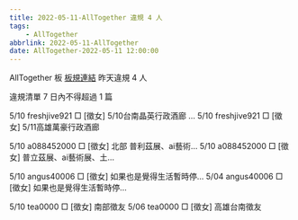 ```yaml
---
title: 2022-05-11-AllTogether 違規 4 人
tags:
    - AllTogether
abbrlink: 2022-05-11-AllTogether
date: AllTogether-2022-05-11 12:00:00
---
```

AllTogether 板 [板規連結](https://www.ptt.cc/bbs/AllTogether/M.1643211430.A.5FB.html)
昨天違規 4 人
<!-- more -->

違規清單
7 日內不得超過 1 篇

5/10 freshjive921 □ [徵女] 5/10台南晶英行政酒廊 …
5/10 freshjive921 □ [徵女] 5/11高雄萬豪行政酒廊

5/10 a088452000 □ [徵女] 北部 普利茲展、ai藝術…
5/10 a088452000 □ [徵女] 普立茲展、ai藝術展、土…

5/10 angus40006 □ [徵女] 如果也是覺得生活暫時停…
5/04 angus40006 □ [徵女] 如果也是覺得生活暫時停…

5/10 tea0000 □ [徵女] 南部徵友
5/06 tea0000 □ [徵女] 高雄台南徵友